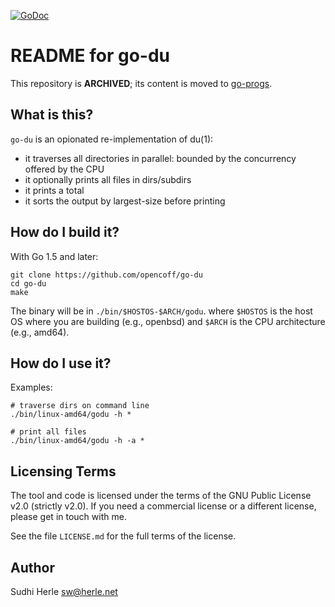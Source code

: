 [![GoDoc](https://godoc.org/github.com/opencoff/go-du?status.svg)](https://godoc.org/github.com/opencoff/go-du)

# README for go-du
This repository is **ARCHIVED**; its content is moved to
[go-progs](https://github.com/opencoff/go-progs).


## What is this?
`go-du` is an opionated re-implementation of du(1):

* it traverses all directories in parallel: bounded by the
  concurrency offered by the CPU
* it optionally prints all files in dirs/subdirs
* it prints a total
* it sorts the output by largest-size before printing


## How do I build it?
With Go 1.5 and later:

    git clone https://github.com/opencoff/go-du
    cd go-du
    make

The binary will be in `./bin/$HOSTOS-$ARCH/godu`.
where `$HOSTOS` is the host OS where you are building (e.g., openbsd)
and `$ARCH` is the CPU architecture (e.g., amd64).

## How do I use it?
Examples:

    # traverse dirs on command line
    ./bin/linux-amd64/godu -h *

    # print all files
    ./bin/linux-amd64/godu -h -a *


## Licensing Terms
The tool and code is licensed under the terms of the
GNU Public License v2.0 (strictly v2.0). If you need a commercial
license or a different license, please get in touch with me.

See the file ``LICENSE.md`` for the full terms of the license.

## Author
Sudhi Herle <sw@herle.net>
